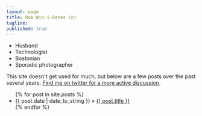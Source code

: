 ```yaml
---
layout: page
title: Rob Win-i-kates (n)
tagline: 
published: true
---
```

* Husband
* Technologist
* Bostonian
* Sporadic photographer

This site doesn't get used for much, but below are a few posts over the past several years.  [Find me on twitter for a more active discussion](http://twitter.com/rob_w).

<ul class="posts">
  {% for post in site.posts %}
    <li><span>{{ post.date | date_to_string }}</span> &raquo; <a href="{{ BASE_PATH }}{{ post.url }}">{{ post.title }}</a></li>
  {% endfor %}
</ul>
